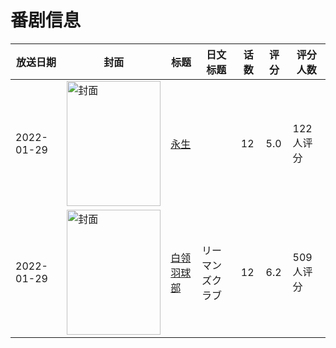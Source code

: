 # 番剧信息

|放送日期|封面|标题|日文标题|话数|评分|评分人数|
|---|---|---|---|---|---|---|
|2022-01-29|<img src="//lain.bgm.tv/pic/cover/c/bb/46/320241_F1W1a.jpg" alt="封面" style="width:150px;height:200px;object-fit:cover;">|[永生](https://bangumi.tv/subject/320241)||12|5.0|122人评分|
|2022-01-29|<img src="//lain.bgm.tv/pic/cover/c/9a/96/353805_jlqg4.jpg" alt="封面" style="width:150px;height:200px;object-fit:cover;">|[白领羽球部](https://bangumi.tv/subject/353805)|リーマンズクラブ|12|6.2|509人评分|

